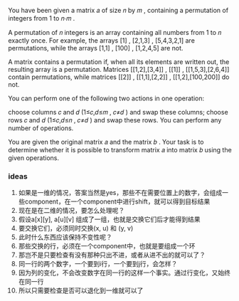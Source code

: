 You have been given a matrix 𝑎
 of size 𝑛
 by 𝑚
, containing a permutation of integers from 1
 to 𝑛⋅𝑚
.

A permutation of 𝑛
 integers is an array containing all numbers from 1
 to 𝑛
 exactly once. For example, the arrays [1]
, [2,1,3]
, [5,4,3,2,1]
 are permutations, while the arrays [1,1]
, [100]
, [1,2,4,5]
 are not.

A matrix contains a permutation if, when all its elements are written out, the resulting array is a permutation. Matrices [[1,2],[3,4]]
, [[1]]
, [[1,5,3],[2,6,4]]
 contain permutations, while matrices [[2]]
, [[1,1],[2,2]]
, [[1,2],[100,200]]
 do not.

You can perform one of the following two actions in one operation:

choose columns 𝑐
 and 𝑑
 (1≤𝑐,𝑑≤𝑚
, 𝑐≠𝑑
) and swap these columns;
choose rows 𝑐
 and 𝑑
 (1≤𝑐,𝑑≤𝑛
, 𝑐≠𝑑
) and swap these rows.
You can perform any number of operations.

You are given the original matrix 𝑎
 and the matrix 𝑏
. Your task is to determine whether it is possible to transform matrix 𝑎
 into matrix 𝑏
 using the given operations.

 ### ideas
 1. 如果是一维的情况，答案当然是yes，那些不在需要位置上的数字，会组成一些component，在一个component中进行shift，就可以得到目标结果
 2. 现在是在二维的情况，要怎么处理呢？
 3. 假设a[x][y], a[u][v] 组成了一组，也就是交换它们后才能得到结果
 4. 要交换它们，必须同时交换(x, u) 和 (y, v)
 5. 此时什么东西应该保持不变性呢？
 6. 那些交换的行，必须在一个component中，也就是要组成一个环
 7. 那岂不是只要检查有没有那种只出不进，或者从进不出的就可以了？
 8. 同一行的两个数字，一个要到i行，一个要到j行，会怎样？
 9. 因为列的变化，不会改变数字在同一行的这样一个事实。通过行变化，又始终在同一行
 10. 所以只需要检查是否可以退化到一维就可以了 